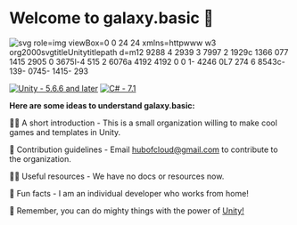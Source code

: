 # Welcome to galaxy.basic 👋

![svg role=img viewBox=0 0 24 24 xmlns=httpwww w3 org2000svgtitleUnitytitlepath d=m12 9288 4 2939 3 7997 2 1929c 1366 077 1415 2905 0  3675l-4 515 2 6076a 4192 4192 0 0 1- 4246 0L7 274 6 8543c- 139- 0745- 1415- 293](https://user-images.githubusercontent.com/116313580/219604524-49991aca-0223-45f5-be13-26fb4c88d13e.png)

[![Unity - 5.6.6 and later](https://img.shields.io/badge/Unity-5.6.6_and_later-critical?logo=unity&logoColor=white)](https://)
[![C# - 7.1](https://img.shields.io/badge/C%23-7.1-critical?logo=csharp&logoColor=white)](https://)

**Here are some ideas to understand galaxy.basic:**

🙋‍♀️ A short introduction - This is a small organization willing to make cool games and templates in Unity.

🌈 Contribution guidelines - Email hubofcloud@gmail.com to contribute to the organization.

👩‍💻 Useful resources - We have no docs or resources now.

🍿 Fun facts - I am an individual developer who works from home!

🧙 Remember, you can do mighty things with the power of [Unity!](https://unity.com)
